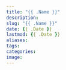 ```yaml
---
title: "{{ .Name }}"
description: 
slug: "{{ .Name }}"
date: {{ .Date }}
lastmod: {{ .Date }}
aliases:
tags:
categories:
image:
---
```


